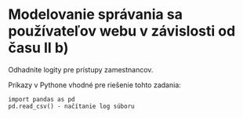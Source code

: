 # Modelovanie správania sa používateľov webu v závislosti od času II b)

Odhadnite logity pre prístupy zamestnancov.

Príkazy v Pythone vhodné pre riešenie tohto zadania:
```
import pandas as pd
pd.read_csv() - načítanie log súboru
```
